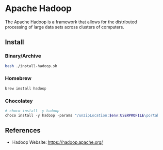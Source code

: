 # Apache Hadoop

The Apache Hadoop is a framework that allows for the distributed processing of large data sets across clusters of computers.

## Install

### Binary/Archive

```bash
bash ./install-hadoop.sh
```

### Homebrew

```sh
brew install hadoop
```

### Chocolatey

```ps1
# choco install -y hadoop
choco install -y hadoop -params "/unzipLocation:$env:USERPROFILE\portable"
```

## References

- Hadoop Website: <https://hadoop.apache.org/>
